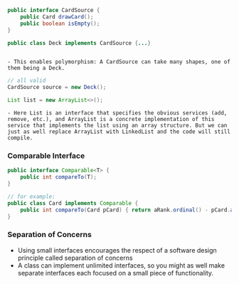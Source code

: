 ```java
public interface CardSource { 
	public Card drawCard();
	public boolean isEmpty();
}

public class Deck implements CardSource {...}



```
	- This enables polymorphism: A CardSource can take many shapes, one of them being a Deck. 

```java
// all valid
CardSource source = new Deck();

List list = new ArrayList<>();
```
	- Here List is an interface that specifies the obvious services (add, remove, etc.), and ArrayList is a concrete implementation of this service that implements the list using an array structure. But we can just as well replace ArrayList with LinkedList and the code will still compile.

### Comparable Interface
```java
public interface Comparable<T> {
	public int compareTo(T);
}

// for example:
public class Card implements Comparable { 
	public int compareTo(Card pCard) { return aRank.ordinal() - pCard.aRank.ordinal(); } 
}
```

### Separation of Concerns
- Using small interfaces encourages the respect of a software design principle called separation of concerns
- A class can implement unlimited interfaces, so you might as well make separate interfaces each focused on a small piece of functionality. 
